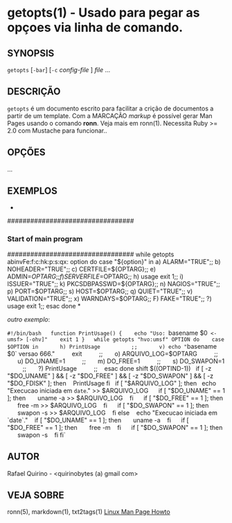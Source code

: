 getopts(1) - Usado para pegar as opçoes via linha de comando.
===============================================


SYNOPSIS
--------

`getopts` [`-bar`] [`-c` *config-file* ] *file* ...

DESCRIÇÃO
---------

`getopts` é um documento escrito para facilitar a crição de documentos a partir de um template.
Com a MARCAÇÃO *markup* é possível gerar Man Pages usando o comando **ronn**. Veja mais em ronn(1).
Necessita Ruby >= 2.0 com Mustache para funcionar..

OPÇÕES
------
...

EXEMPLOS
--------

*
#################################
### Start of main program
#################################
while getopts abinvFe:f:c:hk:p:s:qx: option
do
    case "${option}"
    in
        a) ALARM="TRUE";;
        b) NOHEADER="TRUE";;
        c) CERTFILE=${OPTARG};;
        e) ADMIN=${OPTARG};;
        f) SERVERFILE=$OPTARG;;
        h) usage
           exit 1;;
        i) ISSUER="TRUE";;
        k) PKCSDBPASSWD=${OPTARG};;
        n) NAGIOS="TRUE";;
        p) PORT=$OPTARG;;
        s) HOST=$OPTARG;;
        q) QUIET="TRUE";;
        v) VALIDATION="TRUE";;
        x) WARNDAYS=$OPTARG;;
        F) FAKE="TRUE";;
       \?) usage
           exit 1;;
    esac
done
*


*outro exemplo*:

`#!/bin/bash
 
function PrintUsage() {
   echo "Uso: `basename $0` <-umsf> [-ohv]"
   exit 1
}
 
while getopts "hvo:umsf" OPTION
do
   case $OPTION in
      h) PrintUsage
         ;;
      v) echo "`basename $0` versao 666."
         exit
         ;;
      o) ARQUIVO_LOG=$OPTARG
         ;;
      u) DO_UNAME=1
         ;;
      m) DO_FREE=1
         ;;
      s) DO_SWAPON=1
         ;;
      ?) PrintUsage
         ;;
   esac
done
shift $((OPTIND-1))
 
if [ -z "$DO_UNAME" ] && [ -z "$DO_FREE" ] && [ -z "$DO_SWAPON" ] && [ -z "$DO_FDISK" ]; then
   PrintUsage
fi
 
if [ "$ARQUIVO_LOG" ]; then   echo "Execucao iniciada em `date`." >> $ARQUIVO_LOG
 
   if [ "$DO_UNAME" == 1 ]; then
      uname -a >> $ARQUIVO_LOG
   fi
 
   if [ "$DO_FREE" == 1 ]; then
      free -m >> $ARQUIVO_LOG
   fi
 
   if [ "$DO_SWAPON" == 1 ]; then
      swapon -s >> $ARQUIVO_LOG
   fi
else
   echo "Execucao iniciada em `date`."
   if [ "$DO_UNAME" == 1 ]; then
      uname -a
   fi
 
   if [ "$DO_FREE" == 1 ]; then
      free -m
   fi
 
   if [ "$DO_SWAPON" == 1 ]; then
      swapon -s
   fi
fi`



AUTOR
-----

Rafael Quirino - <quirinobytes (a) gmail com>

VEJA SOBRE
----------

ronn(5), markdown(1), txt2tags(1) [Linux Man Page Howto](
http://www.schweikhardt.net/man_page_howto.html)
